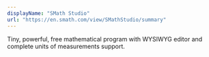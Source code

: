 ```yaml
---
displayName: "SMath Studio"
url: "https://en.smath.com/view/SMathStudio/summary"
---
```


Tiny, powerful, free mathematical program with WYSIWYG editor and complete units of measurements support.